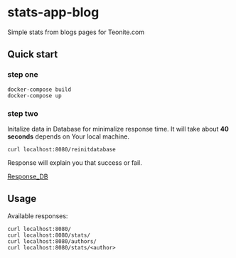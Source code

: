 # stats-app-blog
Simple stats from blogs pages for Teonite.com

## Quick start
### step one
```
docker-compose build
docker-compose up
```
### step two
Initalize data in Database for minimalize response time.
It will take about **40 seconds** depends on Your local machine.
```
curl localhost:8080/reinitdatabase
```
Response will explain you that success or fail.

[Response_DB](https://i.ibb.co/NjGHjNk/initdb-img.jpg)

## Usage
Available responses:
```
curl localhost:8080/
curl localhost:8080/stats/
curl localhost:8080/authors/
curl localhost:8080/stats/<author>
```
